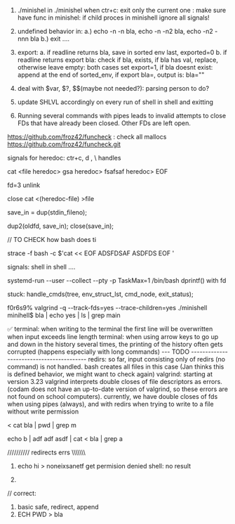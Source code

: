 1. ./minishel in ./minishel when ctr+c: exit only the current one
: make sure have func in minishel: if child proces in minishell ignore all signals!

2. undefined behavior in:
	a.) echo -n -n bla, echo -n -n2 bla, echo -n2 -nnn bla
	b.) exit ....

3. export:
	a. if readline returns bla, save in sorted env last, exported=0
	b. if readline returns export bla: check if bla, exists, if bla has val, replace, otherwise leave empty: both cases set export=1, if bla doesnt exist: append at the end of sorted_env, if export bla=, output is: bla=""

4. deal with $var, $?, $$(maybe not needed?): parsing person to do?

5. update SHLVL accordingly on every run of shell in shell and exitting

6. Running several commands with pipes leads to invalid attempts to close FDs that have already been closed. Other FDs are left open.


https://github.com/froz42/funcheck : check all mallocs
https://github.com/froz42/funcheck.git

signals for heredoc: ctr+c, d , \ handles

cat <<EOF >file
heredoc> gsa
heredoc> fsafsaf
heredoc> EOF

fd=3 
unlink

close
cat <(heredoc-file) >file

save_in = dup(stdin_fileno);

dup2(oldfd, save_in);
close(save_in);

// TO CHECK how bash does ti

strace -f bash -c $'cat << EOF
ADSFDSAF
ASDFDS
EOF
'

signals: shell in shell ....

systemd-run --user --collect --pty -p TaskMax=1 /bin/bash
dprintf() with fd

stuck:
handle_cmds(tree, env_struct_lst, cmd_node, exit_status);

f0r6s9% valgrind -q --track-fds=yes --trace-children=yes ./minishell
minihell$ bla | echo yes | ls | grep main

✅
terminal: when writing to the terminal the first line will be overwritten when input exceeds line length
terminal: when using arrow keys to go up and down in the history several times, the printing of the history often gets corrupted (happens especially with long commands) --- TODO -----------------------------------------
redirs: so far, input consisting only of redirs (no command) is not handled. bash creates all files in this case (Jan thinks this is defined behavior, we might want to check again)
valgrind: starting at version 3.23 valgrind interprets double closes of file descriptors as errors. (codam does not have an up-to-date version of valgrind, so these errors are not found on school computers). currently, we have double closes of fds when using pipes (always), and with redirs when trying to write to a file without write permission


< cat bla | pwd | grep m

echo b | adf adf asdf | cat < bla | grep a

////////// redirects errs \\\\\\\\\\\\\

1. echo hi > noneixsanetf
get permision denied
shell: no result

2. 




// correct: 
1. basic safe, redirect, append
2. ECH PWD > bla


